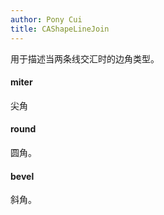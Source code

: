 ```yaml
---
author: Pony Cui
title: CAShapeLineJoin
---
```


用于描述当两条线交汇时的边角类型。

#### miter
尖角

#### round
圆角。

#### bevel
斜角。